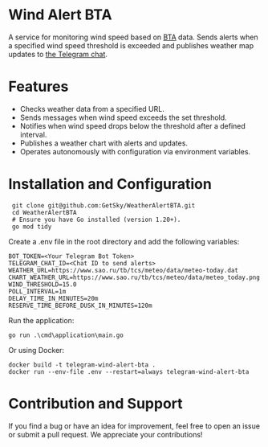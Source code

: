 # Wind Alert BTA

A service for monitoring wind speed based on [BTA](https://ru.wikipedia.org/wiki/%D0%91%D0%A2%D0%90_(%D1%82%D0%B5%D0%BB%D0%B5%D1%81%D0%BA%D0%BE%D0%BF)) data. Sends alerts when a specified wind speed threshold is exceeded and publishes weather map updates to [the Telegram chat](https://t.me/WeatherAlertBTA).

# Features

- Checks weather data from a specified URL.
- Sends messages when wind speed exceeds the set threshold.
- Notifies when wind speed drops below the threshold after a defined interval.
- Publishes a weather chart with alerts and updates.
- Operates autonomously with configuration via environment variables.

# Installation and Configuration

```shell
 git clone git@github.com:GetSky/WeatherAlertBTA.git
 cd WeatherAlertBTA
 # Ensure you have Go installed (version 1.20+).
 go mod tidy
```

Create a .env file in the root directory and add the following variables:
```
BOT_TOKEN=<Your Telegram Bot Token>
TELEGRAM_CHAT_ID=<Chat ID to send alerts>
WEATHER_URL=https://www.sao.ru/tb/tcs/meteo/data/meteo-today.dat
CHART_WEATHER_URL=https://www.sao.ru/tb/tcs/meteo/data/meteo_today.png
WIND_THRESHOLD=15.0
POLL_INTERVAL=1m
DELAY_TIME_IN_MINUTES=20m
RESERVE_TIME_BEFORE_DUSK_IN_MINUTES=120m
```
Run the application:

```shell
go run .\cmd\application\main.go
```

Or using Docker:

```shell
docker build -t telegram-wind-alert-bta .
docker run --env-file .env --restart=always telegram-wind-alert-bta
```


# Contribution and Support

If you find a bug or have an idea for improvement, feel free to open an issue or submit a pull request. We appreciate your contributions!
